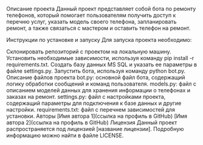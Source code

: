 Описание проекта
Данный проект представляет собой бота по ремонту телефонов, который помогает пользователям получить доступ к перечню услуг, указать модель своего телефона, запланировать ремонт, а также связаться с мастером и оставить телефон на ремонт.

Инструкции по установке и запуску
Для запуска проекта необходимо:

Склонировать репозиторий с проектом на локальную машину.
Установить необходимые зависимости, используя команду pip install -r requirements.txt.
Создать базу данных MS SQL и указать ее параметры в файле settings.py.
Запустить бота, используя команду python bot.py.
Описание файлов проекта
bot.py: основной файл бота, содержащий логику обработки сообщений и команд пользователя.
models.py: файл с описанием моделей данных для хранения информации о телефонах и заказах на ремонт.
settings.py: файл с настройками проекта, содержащий параметры для подключения к базе данных и другие настройки.
requirements.txt: файл с перечнем зависимостей для установки.
Авторы
[Имя автора 1](ссылка на профиль в GitHub)
[Имя автора 2](ссылка на профиль в GitHub)
Лицензия
Данный проект распространяется под лицензией [название лицензии]. Подробную информацию можно найти в файле LICENSE.